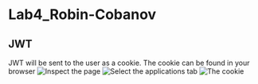 # Lab4_Robin-Cobanov


## JWT
JWT will be sent to the user as a cookie.
The cookie can be found in your browser
![Inspect the page](https://cookie-script.com/images/blog/chrome-cookies/view1.png)
![Select the applications tab](https://cookie-script.com/images/blog/chrome-cookies/view2.png)
![The cookie](https://cookie-script.com/images/blog/chrome-cookies/view3.png)
